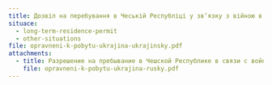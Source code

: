 ```yaml
---
title: Дозвіл на перебування в Чеській Республіці у зв’язку з війною в Українi
situace:
  - long-term-residence-permit
  - other-situations
file: opravneni-k-pobytu-ukrajina-ukrajinsky.pdf
attachments:
  - title: Разрешение на пребывание в Чешской Республике в связи с войной на Украине
    file: opravneni-k-pobytu-ukrajina-rusky.pdf
---
```

